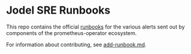 # Jodel SRE Runbooks

This repo contains the official [runbooks](https://en.wikipedia.org/wiki/Runbook) for the various alerts sent out by components of the prometheus-operator ecosystem.

For information about contributing, see [add-runbook.md](./content/docs/add-runbook.md).

